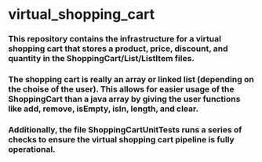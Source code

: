 # virtual_shopping_cart

### This repository contains the infrastructure for a virtual shopping cart that stores a product, price, discount, and quantity in the ShoppingCart/List/ListItem files.

### The shopping cart is really an array or linked list (depending on the choise of the user). This allows for easier usage of the ShoppingCart than a java array by giving the user functions like add, remove, isEmpty, isIn, length, and clear. 

### Additionally, the file ShoppingCartUnitTests runs a series of checks to ensure the virtual shopping cart pipeline is fully operational.
